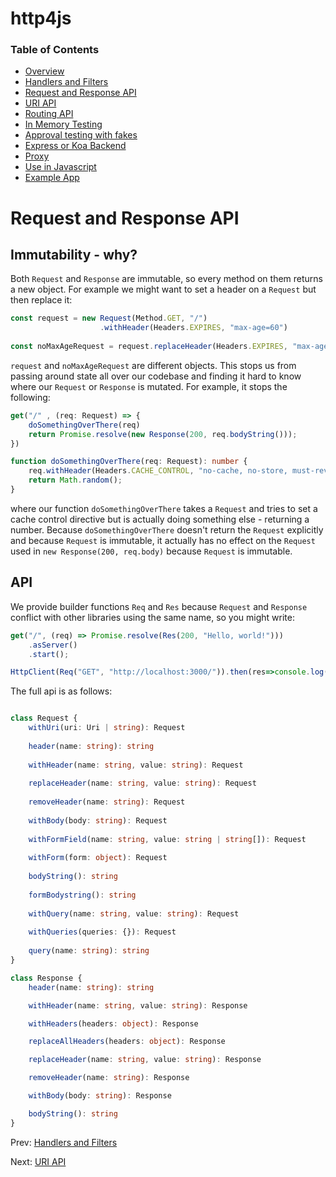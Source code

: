 # http4js

### Table of Contents

- [Overview](/http4js/#basics)
- [Handlers and Filters](/http4js/Handlers-and-filters/#handlers-and-filters)
- [Request and Response API](/http4js/Request-and-response-api/#request-and-response-api)
- [URI API](/http4js/Uri-api/#uri-api)
- [Routing API](/http4js/Routing-api/#routing-api)
- [In Memory Testing](/http4js/In-memory-testing/#in-memory-testing)
- [Approval testing with fakes](/http4js/Approval-testing-with-fakes/#approval-testing-with-fakes)
- [Express or Koa Backend](/http4js/Express-or-koa-backend/#express-or-koa-backend)
- [Proxy](/http4js/Proxy/#proxy)
- [Use in Javascript](/http4js/Use-in-javascript/#how-to-require-and-use-http4js-in-js)
- [Example App](https://github.com/TomShacham/http4js-eg)

# Request and Response API

## Immutability - why?

Both `Request` and `Response` are immutable, so every method on them returns a new object. 
For example we might want to set a header on a `Request` but then replace it:

```typescript
const request = new Request(Method.GET, "/")
                    .withHeader(Headers.EXPIRES, "max-age=60")
                    
const noMaxAgeRequest = request.replaceHeader(Headers.EXPIRES, "max-age=0");
```

`request` and `noMaxAgeRequest` are different objects. This stops us from passing around
state all over our codebase and finding it hard to know where our `Request` or `Response`
is mutated. For example, it stops the following:

```typescript
get("/" , (req: Request) => {
    doSomethingOverThere(req)
    return Promise.resolve(new Response(200, req.bodyString()));
})

function doSomethingOverThere(req: Request): number {
    req.withHeader(Headers.CACHE_CONTROL, "no-cache, no-store, must-revalidate")
    return Math.random();
}
```

where our function `doSomethingOverThere` takes a `Request` and tries to set a cache control directive
but is actually doing something else - returning a number. Because `doSomethingOverThere` doesn't return
the `Request` explicitly and because `Request` is immutable, it actually has no effect on the `Request`
used in `new Response(200, req.body)` because `Request` is immutable.

## API

We provide builder functions `Req` and `Res` because `Request` and `Response` 
conflict with other libraries using the same name, so you might write:

```typescript
get("/", (req) => Promise.resolve(Res(200, "Hello, world!")))
    .asServer()
    .start();

HttpClient(Req("GET", "http://localhost:3000/")).then(res=>console.log(res));
```

The full api is as follows:

```typescript

class Request {
    withUri(uri: Uri | string): Request
    
    header(name: string): string 
    
    withHeader(name: string, value: string): Request 
    
    replaceHeader(name: string, value: string): Request 
    
    removeHeader(name: string): Request
    
    withBody(body: string): Request
    
    withFormField(name: string, value: string | string[]): Request 
    
    withForm(form: object): Request 
    
    bodyString(): string 
    
    formBodystring(): string 
    
    withQuery(name: string, value: string): Request
    
    withQueries(queries: {}): Request
    
    query(name: string): string
}

class Response {
    header(name: string): string

    withHeader(name: string, value: string): Response 

    withHeaders(headers: object): Response 

    replaceAllHeaders(headers: object): Response 

    replaceHeader(name: string, value: string): Response 

    removeHeader(name: string): Response 

    withBody(body: string): Response 

    bodyString(): string 
}
 ```
 
Prev: [Handlers and Filters](/http4js/Handlers-and-filters/#handlers-and-filters)

Next: [URI API](/http4js/Uri-api/#uri-api)
